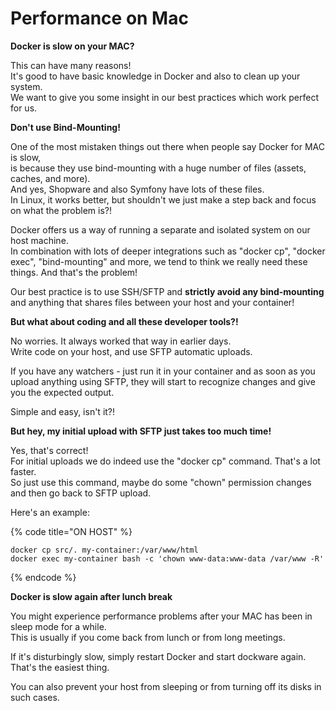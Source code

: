 # Performance on Mac

**Docker is slow on your MAC?**

This can have many reasons!  
It's good to have basic knowledge in Docker and also to clean up your system.  
We want to give you some insight in our best practices which work perfect for us.

**Don't use Bind-Mounting!**

One of the most mistaken things out there when people say Docker for MAC is slow,  
is because they use bind-mounting with a huge number of files \(assets, caches, and more\).  
And yes, Shopware and also Symfony have lots of these files.  
In Linux, it works better, but shouldn't we just make a step back and focus on what the problem is?!  
  
Docker offers us a way of running a separate and isolated system on our host machine.  
In combination with lots of deeper integrations such as "docker cp", "docker exec", "bind-mounting" and more, we tend to think we really need these things. And that's the problem!  
  
Our best practice is to use SSH/SFTP and **strictly avoid any bind-mounting** and anything that shares files between your host and your container!

**But what about coding and all these developer tools?!**

No worries. It always worked that way in earlier days.  
Write code on your host, and use SFTP automatic uploads.  
  
If you have any watchers - just run it in your container and as soon as you upload anything using SFTP, they will start to recognize changes and give you the expected output.  
  
Simple and easy, isn't it?!

**But hey, my initial upload with SFTP just takes too much time!**

Yes, that's correct!  
For initial uploads we do indeed use the "docker cp" command. That's a lot faster.  
So just use this command, maybe do some "chown" permission changes and then go back to SFTP upload.  
  
Here's an example:

{% code title="ON HOST" %}
```text
docker cp src/. my-container:/var/www/html
docker exec my-container bash -c 'chown www-data:www-data /var/www -R'
```
{% endcode %}

**Docker is slow again after lunch break**

You might experience performance problems after your MAC has been in sleep mode for a while.  
This is usually if you come back from lunch or from long meetings.  
  
If it's disturbingly slow, simply restart Docker and start dockware again.  
That's the easiest thing.  
  
You can also prevent your host from sleeping or from turning off its disks in such cases.

